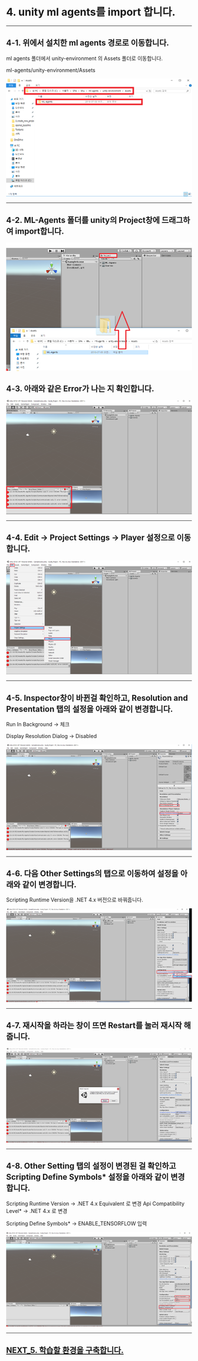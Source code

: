 # 4. unity ml agents를 import 합니다.
- - -

## 4-1. 위에서 설치한 ml agents 경로로 이동합니다.
ml agents 폴더에서 unity-environment 의 Assets 폴더로 이동합니다.

ml-agents/unity-environment/Assets

![Alt text](/unity_ml_agents_guide/4.import_ml_agents/1.find_ML-Agents.png)
- - -

## 4-2. ML-Agents 폴더를 unity의 Project창에 드래그하여 import합니다.

![Alt text](/unity_ml_agents_guide/4.import_ml_agents/2.import_ML-Agents.png)

## 4-3. 아래와 같은 Error가 나는 지 확인합니다.

![Alt text](/unity_ml_agents_guide/4.import_ml_agents/3.confirm_error.png)
- - -

## 4-4. Edit -> Project Settings -> Player 설정으로 이동합니다.

![Alt text](/unity_ml_agents_guide/4.import_ml_agents/4.edit_project_settings_players.png)
- - -

## 4-5. Inspector창이 바뀐걸 확인하고, Resolution and Presentation 탭의 설정을 아래와 같이 변경합니다.

Run In Background -> 체크

Display Resolution Dialog -> Disabled

![Alt text](/unity_ml_agents_guide/4.import_ml_agents/5.resolution_and_presentation_setting.png)
- - -

## 4-6. 다음 Other Settings의 탭으로 이동하여 설정을 아래와 같이 변경합니다.

Scripting Runtime Version을 .NET 4.x 버전으로 바꿔줍니다.

![Alt text](/unity_ml_agents_guide/4.import_ml_agents/6.set_4.x.png)
- - -

## 4-7. 재시작을 하라는 창이 뜨면 Restart를 눌러 재시작 해줍니다.

![Alt text](/unity_ml_agents_guide/4.import_ml_agents/7.restart.png)
- - -

## 4-8. Other Setting 탭의 설정이 변경된 걸 확인하고 Scripting Define Symbols* 설정을 아래와 같이 변경합니다.

Scripting Runtime Version -> .NET 4.x Equivalent 로 변경
Api Compatibility Level* -> .NET 4.x 로 변경

Scripting Define Symbols* -> ENABLE_TENSORFLOW 입력

![Alt text](/unity_ml_agents_guide/4.import_ml_agents/8.ENABLE_TENSORFLOW.png)
- - -

## [NEXT_5. 학습할 환경을 구축합니다.](https://github.com/hyunho1027/Unity_ML_Agents_Guide/tree/master/unity_ml_agents_guide/5.make_env)

